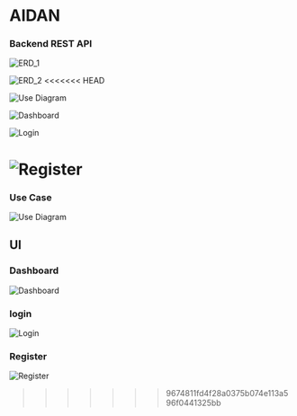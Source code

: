 # AIDAN

### Backend REST API
![ERD_1](/Flowcharts/screenshot.png)

![ERD_2](/Flowcharts/sih.png)
<<<<<<< HEAD

![Use Diagram](/Flowcharts/screenshot3.png)

![Dashboard](/Flowcharts/Dashboard.png)

![Login](/Flowcharts/Login.png)

![Register](/Flowcharts/Register.png)
=======
### Use Case
![Use Diagram](/Flowcharts/screenshot3.png)

## UI
### Dashboard
![Dashboard](/Flowcharts/Dashboard.png)

### login
![Login](/Flowcharts/Login.png)

### Register
![Register](/Flowcharts/Register.png)

>>>>>>> 9674811fd4f28a0375b074e113a596f0441325bb
